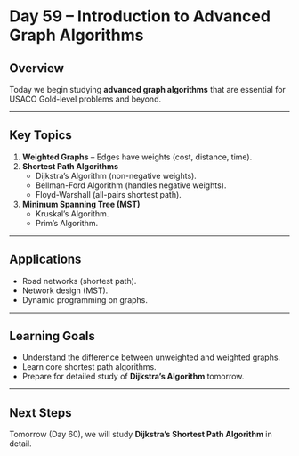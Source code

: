 # Day 59 – Introduction to Advanced Graph Algorithms

## Overview
Today we begin studying **advanced graph algorithms** that are essential for USACO Gold-level problems and beyond.

---

## Key Topics
1. **Weighted Graphs** – Edges have weights (cost, distance, time).  
2. **Shortest Path Algorithms**  
   - Dijkstra’s Algorithm (non-negative weights).  
   - Bellman-Ford Algorithm (handles negative weights).  
   - Floyd-Warshall (all-pairs shortest path).  
3. **Minimum Spanning Tree (MST)**  
   - Kruskal’s Algorithm.  
   - Prim’s Algorithm.  

---

## Applications
- Road networks (shortest path).  
- Network design (MST).  
- Dynamic programming on graphs.  

---



## Learning Goals
- Understand the difference between unweighted and weighted graphs.  
- Learn core shortest path algorithms.  
- Prepare for detailed study of **Dijkstra’s Algorithm** tomorrow.  

---

## Next Steps
Tomorrow (Day 60), we will study **Dijkstra’s Shortest Path Algorithm** in detail.
